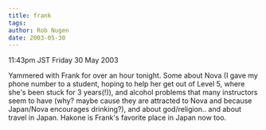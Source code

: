 ```yaml
---
title: frank
tags: 
author: Rob Nugen
date: 2003-05-30
---
```


<p class=date>11:43pm JST Friday 30 May 2003</p>

<p>Yammered with Frank for over an hour tonight.  Some about Nova (I
gave my phone number to a student, hoping to help her get out of Level
5, where she's been stuck for 3 years(!)), and alcohol problems that
many instructors seem to have (why? maybe cause they are attracted to
Nova and because Japan/Nova encourages drinking?), and about
god/religion.. and about travel in Japan.  Hakone is Frank's favorite
place in Japan now too.</p>
